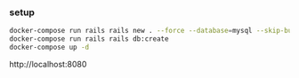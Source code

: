 ### setup

```sh
docker-compose run rails rails new . --force --database=mysql --skip-bundle
docker-compose run rails rails db:create
docker-compose up -d
```

http://localhost:8080


